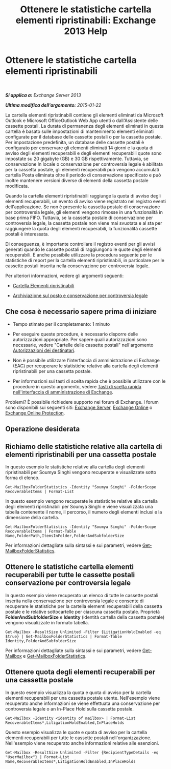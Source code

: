 ﻿---
title: 'Ottenere le statistiche cartella elementi ripristinabili: Exchange 2013 Help'
TOCTitle: Ottenere le statistiche cartella elementi ripristinabili
ms:assetid: dee77958-ee87-4908-85e4-ad053bacd8b0
ms:mtpsurl: https://technet.microsoft.com/it-it/library/Ff714343(v=EXCHG.150)
ms:contentKeyID: 52063104
ms.date: 05/22/2018
mtps_version: v=EXCHG.150
ms.translationtype: MT
---

# Ottenere le statistiche cartella elementi ripristinabili

 

_**Si applica a:** Exchange Server 2013_

_**Ultima modifica dell'argomento:** 2015-01-22_

La cartella elementi ripristinabili contiene gli elementi eliminati da Microsoft Outlook e Microsoft OfficeOutlook Web App utenti o dall'Assistente delle cassette postali. La durata di permanenza degli elementi eliminati in questa cartella è basato sulle impostazioni di mantenimento elementi eliminati configurate per il database delle cassette postali o per la cassetta postale. Per impostazione predefinita, un database delle cassette postali è configurato per conservare gli elementi eliminati 14 giorni e la quota di avviso degli elementi recuperabili e degli elementi recuperabili quote sono impostate su 20 gigabyte (GB) e 30 GB rispettivamente. Tuttavia, se conservazione In locale o conservazione per controversia legale è abilitata per la cassetta postale, gli elementi recuperabili può vengono accumulati cartella Posta eliminata oltre il periodo di conservazione specificato e può inoltre mantenere versioni diverse di elementi della cassetta postale modificata.

Quando la cartella elementi ripristinabili raggiunge la quota di avviso degli elementi recuperabili, un evento di avviso viene registrato nel registro eventi dell'applicazione. Se non è presente la cassetta postale di conservazione per controversia legale, gli elementi vengono rimosse in una funzionalità in base prima FIFO. Tuttavia, se la cassetta postale di conservazione per controversia legale, la cassetta postale non viene mai svuotata e al sta per raggiungere la quota degli elementi recuperabili, la funzionalità cassette postali è interessata.

Di conseguenza, è importante controllare il registro eventi per gli avvisi generati quando le cassette postali di raggiungono le quote degli elementi recuperabili. È anche possibile utilizzare la procedura seguente per le statistiche di report per la cartella elementi ripristinabili, in particolare per le cassette postali inserita nella conservazione per controversia legale.

Per ulteriori informazioni, vedere gli argomenti seguenti:

  - [Cartella Elementi ripristinabili](recoverable-items-folder-exchange-2013-help.md)

  - [Archiviazione sul posto e conservazione per controversia legale](in-place-hold-and-litigation-hold-exchange-2013-help.md)

## Che cosa è necessario sapere prima di iniziare

  - Tempo stimato per il completamento: 1 minuto

  - Per eseguire queste procedure, è necessario disporre delle autorizzazioni appropriate. Per sapere quali autorizzazioni sono necessarie, vedere "Cartelle delle cassette postali" nell'argomento [Autorizzazioni dei destinatari](recipients-permissions-exchange-2013-help.md).

  - Non è possibile utilizzare l'interfaccia di amministrazione di Exchange (EAC) per recuperare le statistiche relative alla cartella degli elementi ripristinabili per una cassetta postale.

  - Per informazioni sui tasti di scelta rapida che è possibile utilizzare con le procedure in questo argomento, vedere [Tasti di scelta rapida nell'interfaccia di amministrazione di Exchange](keyboard-shortcuts-in-the-exchange-admin-center-exchange-online-protection-help.md).

Problemi? È possibile richiedere supporto nei forum di Exchange. I forum sono disponibili sui seguenti siti: [Exchange Server](https://go.microsoft.com/fwlink/p/?linkid=60612), [Exchange Online](https://go.microsoft.com/fwlink/p/?linkid=267542) o [Exchange Online Protection](https://go.microsoft.com/fwlink/p/?linkid=285351).

## Operazione desiderata

## Richiamo delle statistiche relative alla cartella di elementi ripristinabili per una cassetta postale

In questo esempio le statistiche relative alla cartella degli elementi ripristinabili per Soumya Singhi vengono recuperate e visualizzate sotto forma di elenco.

    Get-MailboxFolderStatistics -Identity "Soumya Singhi" -FolderScope RecoverableItems | Format-List

In questo esempio vengono recuperate le statistiche relative alla cartella degli elementi ripristinabili per Soumya Singhi e viene visualizzata una tabella contenente il nome, il percorso, il numero degli elementi inclusi e la dimensione della cartella.

    Get-MailboxFolderStatistics -Identity "Soumya Singhi" -FolderScope RecoverableItems | Format-Table Name,FolderPath,ItemsInFolder,FolderAndSubfolderSize

Per informazioni dettagliate sulla sintassi e sui parametri, vedere [Get-MailboxFolderStatistics](https://technet.microsoft.com/it-it/library/aa996762\(v=exchg.150\)).

## Ottenere le statistiche cartella elementi recuperabili per tutte le cassette postali conservazione per controversia legale

In questo esempio viene recuperato un elenco di tutte le cassette postali inserita nella conservazione per controversia legale e consente di recuperare le statistiche per la cartella elementi recuperabili della cassetta postale e le relative sottocartelle per ciascuna cassetta postale. Proprietà **FolderAndSubfolderSize** e **Identity** (identità cartella della cassetta postale) vengono visualizzate in formato tabella.

    Get-Mailbox -ResultSize Unlimited -Filter {LitigationHoldEnabled -eq $true} | Get-MailboxFolderStatistics | Format-Table Identity,FolderAndSubfolderSize

Per informazioni dettagliate sulla sintassi e sui parametri, vedere [Get-Mailbox](https://technet.microsoft.com/it-it/library/bb123685\(v=exchg.150\)) e [Get-MailboxFolderStatistics](https://technet.microsoft.com/it-it/library/aa996762\(v=exchg.150\)).

## Ottenere quota degli elementi recuperabili per una cassetta postale

In questo esempio visualizza la quota e quota di avviso per la cartella elementi recuperabili per una cassetta postale utente. Nell'esempio viene recuperato anche informazioni se viene effettuata una conservazione per controversia legale o an In-Place Hold sulla cassetta postale.

    Get-Mailbox -Identity <identity of mailbox> | Format-List RecoverableItems*,LitigationHoldEnabled,InPlaceHolds

Questo esempio visualizza le quote e quota di avviso per la cartella elementi recuperabili per tutte le cassette postali nell'organizzazione. Nell'esempio viene recuperato anche informazioni relative alle esenzioni.

    Get-Mailbox -ResultSize Unlimited -Filter {RecipientTypeDetails -eq "UserMailbox"} | Format-List Name,RecoverableItems*,LitigationHoldEnabled,InPlaceHolds

